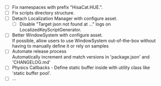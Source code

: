 - [ ] Fix namespaces with prefix "HisaCat.HUE.".
- [ ] Fix scripts directory structure.
- [ ] Detach Localization Manager with configure asset.
  - [ ] Disable "Target json not found at ..." logs on LocalizedKeyScriptGenerator.
- [ ] Better WindowSystem with configure asset.  
  If possible, allow users to use WindowSystem out-of-the-box without having to manually define it or rely on samples
- [ ] Automate release process  
  Automatically increment and match versions in 'package.json' and 'CHANGELOG.md'
- [ ] Physics Callbacks - Define static buffer inside with utility class like 'static buffer pool'.
- [ ] ...
